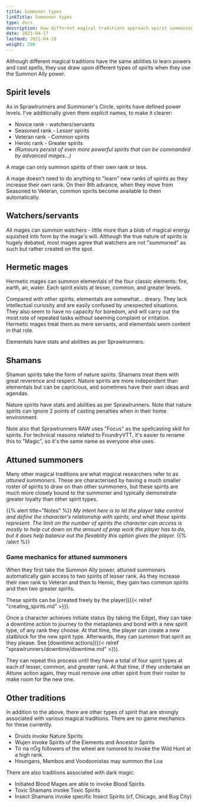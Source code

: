```yaml
---
title: Summoner types
linkTitle: Summoner types
type: docs
description: How different magical traditions approach spirit summoning
date: 2021-04-17
lastmod: 2021-04-19
weight: 200
---
```


Although different magical traditions have the same abilities to learn powers and cast spells, they use draw upon different types of spirits when they use the Summon Ally power.

## Spirit levels

As in Sprawlrunners and Summoner's Circle, spirits have defined power levels. I've additionally given them explicit names, to make it clearer:

* Novice rank - watchers/servants
* Seasoned rank - Lesser spirits
* Veteran rank - Common spirits
* Heroic rank - Greater spirits
* *(Rumours persist of even more powerful spirits that can be commanded by advanced mages...)*

A mage can only summon spirits of their own rank or less.

A mage doesn't need to do anything to "learn" new ranks of spirits as they increase their own rank. On their 8th advance, when they move from Seasoned to Veteran, common spirits become available to them automatically.

## Watchers/servants

All mages can summon watchers - little more than a blob of magical energy squished into form by the mage's will. Although the true nature of spirits is hugely debated, most mages agree that watchers are not "summoned" as such but rather created on the spot.

## Hermetic mages

Hermetic mages can summon elementals of the four classic elements: fire, earth, air, water. Each spirit exists at lesser, common, and greater levels. 

Compared with other spirits, elementals are somewhat... dreary. They lack intellectual curiosity and are easily confused by unexpected situations. They also seem to have no capacity for boredom, and will carry out the most rote of repeated tasks without seeming complaint or irritation. Hermetic mages treat them as mere servants, and elementals seem content in that role.

Elementals have stats and abilities as per Sprawlrunners.

## Shamans

Shaman spirits take the form of nature spirits. Shamans treat them with great reverence and  respect. Nature spirits are more independent than elementals but can be capricious, and sometimes have their own ideas and agendas.

Nature spirits have stats and abilities as per Sprawlrunners. Note that nature spirits can ignore 2 points of casting penalties when in their home environment.

Note also that Sprawlrunners RAW uses "Focus" as the spellcasting skill for spirits. For technical reasons related to FoundryVTT, it's easier to rename this to "Magic", so it's the same name as everyone else uses.

## Attuned summoners

Many other magical traditions are what magical researchers refer to as *attuned summoners*. These are characterised by having a much smaller roster of spirits to draw on than other summoners, but these spirits are much more closely bound to the summoner and typically demonstrate greater loyalty than other spirit types.

{{% alert title="Notes" %}}
*My intent here is to let the player take control and define the character's relationship with spirits, and what those spirits represent. The limit on the number of spirits the character can access is mostly to help cut down on the amount of prep work the player has to do, but it does help balance out the flexablity this option gives the player.*
{{% /alert %}} 

### Game mechanics for attuned summoners

When they first take the Summon Ally power, attuned summoners automatically gain access to two spirits of lesser rank. As they increase their own rank to Veteran and then to Heroic, they gain two common spirits and then two greater spirits.

These spirits can be [created freely by the player]({{< relref "creating_spirits.md" >}}).

Once a character achieves Initiate status (by taking the Edge), they can take a downtime action to journey to the metaplanes and bond with a new spirit type, of any rank they choose. At that time, the player can create a new statblock for the new spirit type. Afterwards, they can summon that spirit as they please. See [downtime actions]({{< relref "sprawlrunners/downtime/downtime.md" >}}).

They can repeat this process until they have a total of four spirit types at each of lesser, common, and greater rank. At that time, if they undertake an Attune action again, they must remove one other spirit from their roster to make room for the new one.

## Other traditions

In addition to the above, there are other types of spirit that are strongly associated with various magical traditions. There are no game mechanics for these currently.

* Druids invoke Nature Spirits
* Wujen invoke Spirits of the Elements and Ancestor Spirits
* Tír na nÓg followers of the wheel are rumored to invoke the Wild Hunt at a high rank.
* Houngans, Mambos and Voodoonistas may summon the Loa

There are also traditions associated with dark magic:

* Initiated Blood Mages are able to invoke Blood Spirits
* Toxic Shamans invoke Toxic Spirits
* Insect Shamans invoke specific Insect Spirits (cf, Chicago, and Bug City)